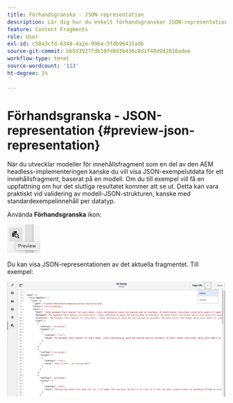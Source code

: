```yaml
---
title: Förhandsgranska - JSON-representation
description: Lär dig hur du enkelt förhandsgranskar JSON-representationen av dina innehållsfragment när du implementerar AEM headless-lösning.
feature: Content Fragments
role: User
exl-id: c58a3cfd-6348-4a2e-996a-5fdb96415adb
source-git-commit: bb5d39277db10fd8d3b436c8d1f40d9d2010adee
workflow-type: tm+mt
source-wordcount: '113'
ht-degree: 1%

---
```


# Förhandsgranska - JSON-representation {#preview-json-representation}

När du utvecklar modeller för innehållsfragment som en del av den AEM headless-implementeringen kanske du vill visa JSON-exempelutdata för ett innehållsfragment, baserat på en modell. Om du till exempel vill få en uppfattning om hur det slutliga resultatet kommer att se ut. Detta kan vara praktiskt vid validering av modell-JSON-strukturen, kanske med standardexempelinnehåll per datatyp.

Använda **Förhandsgranska** ikon:

![Innehållsfragmentsredigeraren - fliken Förhandsgranska](assets/cfm-preview-01.png)

Du kan visa JSON-representationen av det aktuella fragmentet. Till exempel:

![Innehållsfragmentredigerare - förhandsgranskning av ett fragment](assets/cfm-preview-02.png)

<!--
**Copy URL** allows you to copy to clipboard the URL for either author or publish.
-->
